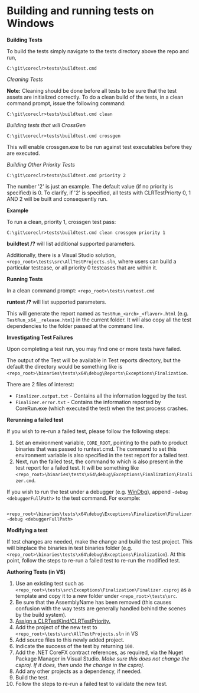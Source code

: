 Building and running tests on Windows
=====================================

**Building Tests**        

To build the tests simply navigate to the tests directory above the repo and run,

    C:\git\coreclr>tests\buildtest.cmd

*Cleaning Tests*

**Note:** Cleaning should be done before all tests to be sure that the test assets are initialized correctly. To do a clean build of the tests, in a clean command prompt, issue the following command: 

    C:\git\coreclr>tests\buildtest.cmd clean

*Building tests that will CrossGen*

    C:\git\coreclr>tests\buildtest.cmd crossgen

This will enable crossgen.exe to be run against test executables before they are executed.

*Building Other Priority Tests*

    C:\git\coreclr>tests\buildtest.cmd priority 2

The number '2' is just an example. The default value (if no priority is specified) is 0. To clarify, if '2' is specified, all tests with CLRTestPriorty 0, 1 AND 2 will be built and consequently run.

**Example**

To run a clean, priority 1, crossgen test pass:

    C:\git\coreclr>tests\buildtest.cmd clean crossgen priority 1

**buildtest /?** will list additional supported parameters.

Additionally, there is a Visual Studio solution, `<repo_root>\tests\src\AllTestProjects.sln`, where users can build a particular testcase, or all priority 0 testcases that are within it.

**Running Tests**

In a clean command prompt: `<repo_root>\tests\runtest.cmd`

**runtest /?** will list supported parameters.

This will generate the report named as `TestRun_<arch>_<flavor>.html` (e.g. `TestRun_x64__release.html`) in the current folder. It will also copy all the test dependencies to the folder passed at the command line.

**Investigating Test Failures**

Upon completing a test run, you may find one or more tests have failed.

The output of the Test will be available in Test reports directory, but the default the directory would be something like is `<repo_root>\binaries\tests\x64\debug\Reports\Exceptions\Finalization`.

There are 2 files of interest: 

- `Finalizer.output.txt` - Contains all the information logged by the test.
- `Finalizer.error.txt`  - Contains the information reported by CoreRun.exe (which executed the test) when the test process crashes.

**Rerunning a failed test**

If you wish to re-run a failed test, please follow the following steps:

1. Set an environment variable, `CORE_ROOT`, pointing to the path to product binaries that was passed to runtest.cmd. The command to set this environment variable is also specified in the test report for a failed test.
2. Next, run the failed test, the command to which is also present in the test report for a failed test. It will be something like `<repo_root>\binaries\tests\x64\debug\Exceptions\Finalization\Finalizer.cmd`.

If you wish to run the test under a debugger (e.g. [WinDbg](http://msdn.microsoft.com/en-us/library/windows/hardware/ff551063(v=vs.85).aspx)), append `-debug <debuggerFullPath>` to the test command. For example:


     <repo_root>\binaries\tests\x64\debug\Exceptions\Finalization\Finalizer.cmd -debug <debuggerFullPath>
    
**Modifying a test**

If test changes are needed, make the change and build the test project. This will binplace the binaries in test binaries folder (e.g. `<repo_root>\binaries\tests\x64\debug\Exceptions\Finalization`). At this point, follow the steps to re-run a failed test to re-run the modified test.

**Authoring Tests (in VS)**


1. Use an existing test such as `<repo_root>\tests\src\Exceptions\Finalization\Finalizer.csproj` as a template and copy it to a new folder under `<repo_root>\tests\src`.
2. Be sure that the AssemblyName has been removed (this causes confusion with the way tests are generally handled behind the scenes by the build system). 
3. [Assign a CLRTestKind/CLRTestPriority.](test-configuration.md)
4. Add the project of the new test to `<repo_root>\tests\src\AllTestProjects.sln` in VS
5. Add source files to this newly added project.
6. Indicate the success of the test by returning `100`.
7. Add the .NET CoreFX contract references, as required, via the Nuget Package Manager in Visual Studio. *Make sure this does not change the csproj. If it does, then undo the change in the csproj.*
8. Add any other projects as a dependency, if needed.
9. Build the test.
10. Follow the steps to re-run a failed test to validate the new test.

